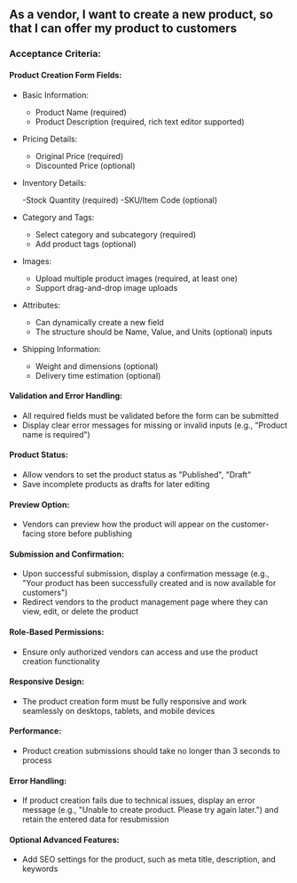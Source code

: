 ## As a vendor, I want to create a new product, so that I can offer my product to customers

### Acceptance Criteria:

#### Product Creation Form Fields:

- Basic Information:

  - Product Name (required)
  - Product Description (required, rich text editor supported)

- Pricing Details:

  - Original Price (required)
  - Discounted Price (optional)

- Inventory Details:

  -Stock Quantity (required)
  -SKU/Item Code (optional)

- Category and Tags:

  - Select category and subcategory (required)
  - Add product tags (optional)

- Images:

  - Upload multiple product images (required, at least one)
  - Support drag-and-drop image uploads

- Attributes:

  - Can dynamically create a new field
  - The structure should be Name, Value, and Units (optional) inputs

- Shipping Information:

  - Weight and dimensions (optional)
  - Delivery time estimation (optional)

#### Validation and Error Handling:

- All required fields must be validated before the form can be submitted
- Display clear error messages for missing or invalid inputs (e.g., "Product name is required")

#### Product Status:

- Allow vendors to set the product status as "Published", "Draft"
- Save incomplete products as drafts for later editing

#### Preview Option:

- Vendors can preview how the product will appear on the customer-facing store before publishing

#### Submission and Confirmation:

- Upon successful submission, display a confirmation message (e.g., "Your product has been successfully created and is now available for customers")
- Redirect vendors to the product management page where they can view, edit, or delete the product

#### Role-Based Permissions:

- Ensure only authorized vendors can access and use the product creation functionality

#### Responsive Design:

- The product creation form must be fully responsive and work seamlessly on desktops, tablets, and mobile devices

#### Performance:

- Product creation submissions should take no longer than 3 seconds to process

#### Error Handling:

- If product creation fails due to technical issues, display an error message (e.g., "Unable to create product. Please try again later.") and retain the entered data for resubmission

#### Optional Advanced Features:

- Add SEO settings for the product, such as meta title, description, and keywords
